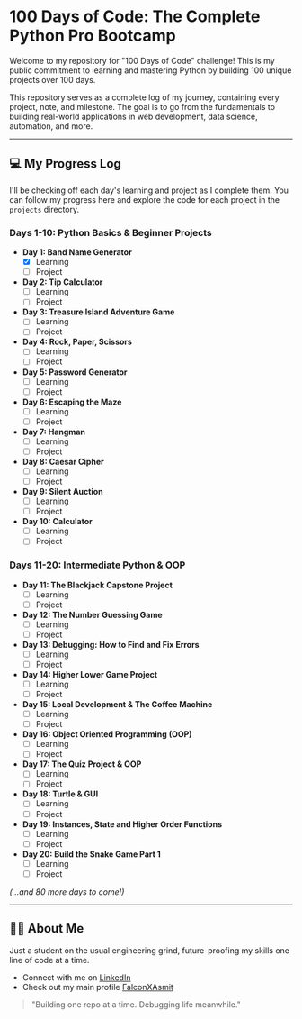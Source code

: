 # 100 Days of Code: The Complete Python Pro Bootcamp

Welcome to my repository for "100 Days of Code" challenge! This is my public commitment to learning and mastering Python by building 100 unique projects over 100 days.

This repository serves as a complete log of my journey, containing every project, note, and milestone. The goal is to go from the fundamentals to building real-world applications in web development, data science, automation, and more.

---

## 💻 My Progress Log

I'll be checking off each day's learning and project as I complete them. You can follow my progress here and explore the code for each project in the `projects` directory.

### Days 1-10: Python Basics & Beginner Projects
- **Day 1: Band Name Generator**
  - [x] Learning
  - [ ] Project
- **Day 2: Tip Calculator**
  - [ ] Learning
  - [ ] Project
- **Day 3: Treasure Island Adventure Game**
  - [ ] Learning
  - [ ] Project
- **Day 4: Rock, Paper, Scissors**
  - [ ] Learning
  - [ ] Project
- **Day 5: Password Generator**
  - [ ] Learning
  - [ ] Project
- **Day 6: Escaping the Maze**
  - [ ] Learning
  - [ ] Project
- **Day 7: Hangman**
  - [ ] Learning
  - [ ] Project
- **Day 8: Caesar Cipher**
  - [ ] Learning
  - [ ] Project
- **Day 9: Silent Auction**
  - [ ] Learning
  - [ ] Project
- **Day 10: Calculator**
  - [ ] Learning
  - [ ] Project

### Days 11-20: Intermediate Python & OOP
- **Day 11: The Blackjack Capstone Project**
  - [ ] Learning
  - [ ] Project
- **Day 12: The Number Guessing Game**
  - [ ] Learning
  - [ ] Project
- **Day 13: Debugging: How to Find and Fix Errors**
  - [ ] Learning
  - [ ] Project
- **Day 14: Higher Lower Game Project**
  - [ ] Learning
  - [ ] Project
- **Day 15: Local Development & The Coffee Machine**
  - [ ] Learning
  - [ ] Project
- **Day 16: Object Oriented Programming (OOP)**
  - [ ] Learning
  - [ ] Project
- **Day 17: The Quiz Project & OOP**
  - [ ] Learning
  - [ ] Project
- **Day 18: Turtle & GUI**
  - [ ] Learning
  - [ ] Project
- **Day 19: Instances, State and Higher Order Functions**
  - [ ] Learning
  - [ ] Project
- **Day 20: Build the Snake Game Part 1**
  - [ ] Learning
  - [ ] Project

*(...and 80 more days to come!)*

---

## 👨‍💻 About Me

Just a student on the usual engineering grind, future-proofing my skills one line of code at a time.

* Connect with me on [LinkedIn](https://www.linkedin.com/in/asmit-kumar-394097330/)
* Check out my main profile [FalconXAsmit](https://github.com/FalconXAsmit)

> "Building one repo at a time. Debugging life meanwhile."